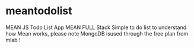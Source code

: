 # meantodolist
MEAN JS Todo List App 
MEAN FULL Stack Simple to do list to understand how Mean works, please note MongoDB isused through the free plan from mlab ! 
